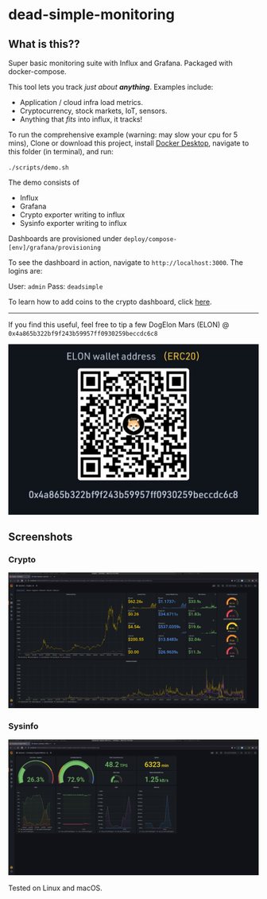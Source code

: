 # dead-simple-monitoring

## What is this??

Super basic monitoring suite with Influx and Grafana. Packaged with docker-compose.

This tool lets you track *just about **anything***. Examples include:

- Application / cloud infra load metrics.
- Cryptocurrency, stock markets, IoT, sensors.
- Anything that *fits* into influx, it tracks!

To run the comprehensive example (warning: may slow your cpu for 5 mins), Clone or download this project, install [Docker Desktop](https://docs.docker.com/desktop/), navigate to this folder (in terminal), and run:

`./scripts/demo.sh`

The demo consists of

- Influx
- Grafana
- Crypto exporter writing to influx
- Sysinfo exporter writing to influx

Dashboards are provisioned under `deploy/compose-[env]/grafana/provisioning`

To see the dashboard in action, navigate to `http://localhost:3000`. The logins are:

User: `admin`
Pass: `deadsimple`

To learn how to add coins to the crypto dashboard, click [here](Coins.md).

----

If you find this useful, feel free to tip a few DogElon Mars (ELON) @ `0x4a865b322bf9f243b59957ff0930259beccdc6c8`

![0x4a865b322bf9f243b59957ff0930259beccdc6c8](assets/doge.jpg "0x4a865b322bf9f243b59957ff0930259beccdc6c8")

## Screenshots

### Crypto
![screen](assets/screenshot.png "screenshot")

### Sysinfo
![screen](assets/screenshot-2.png "screenshot-2")

Tested on Linux and macOS.
